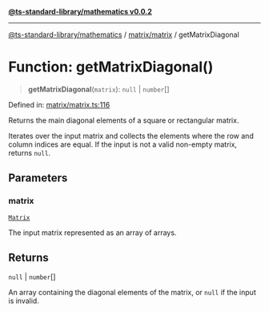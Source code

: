 [**@ts-standard-library/mathematics v0.0.2**](../../../README.md)

***

[@ts-standard-library/mathematics](../../../README.md) / [matrix/matrix](../README.md) / getMatrixDiagonal

# Function: getMatrixDiagonal()

> **getMatrixDiagonal**(`matrix`): `null` \| `number`[]

Defined in: [matrix/matrix.ts:116](https://github.com/gabaudette/ts-stdlib/blob/725aff52e6f28b9942b278b955914b3ace9f325c/packages/mathematics/src/matrix/matrix.ts#L116)

Returns the main diagonal elements of a square or rectangular matrix.

Iterates over the input matrix and collects the elements where the row and column indices are equal.
If the input is not a valid non-empty matrix, returns `null`.

## Parameters

### matrix

[`Matrix`](../type-aliases/Matrix.md)

The input matrix represented as an array of arrays.

## Returns

`null` \| `number`[]

An array containing the diagonal elements of the matrix, or `null` if the input is invalid.
